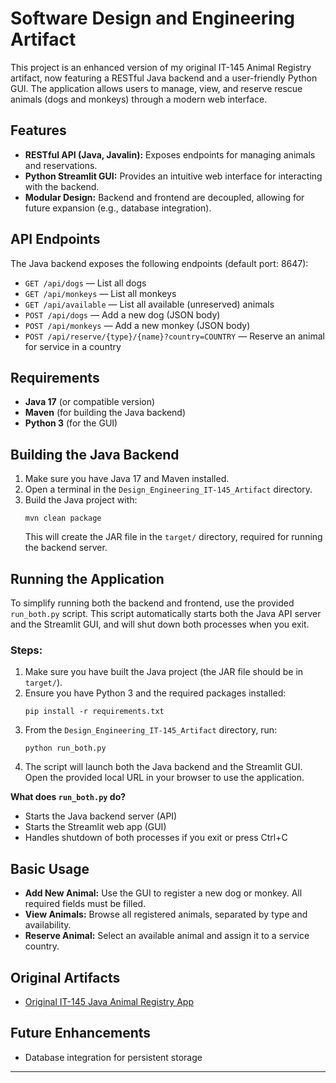 # Software Design and Engineering Artifact

This project is an enhanced version of my original IT-145 Animal Registry artifact, now featuring a RESTful Java backend and a user-friendly Python GUI. The application allows users to manage, view, and reserve rescue animals (dogs and monkeys) through a modern web interface.

## Features
- **RESTful API (Java, Javalin):** Exposes endpoints for managing animals and reservations.
- **Python Streamlit GUI:** Provides an intuitive web interface for interacting with the backend.
- **Modular Design:** Backend and frontend are decoupled, allowing for future expansion (e.g., database integration).

## API Endpoints
The Java backend exposes the following endpoints (default port: 8647):

- `GET /api/dogs` — List all dogs
- `GET /api/monkeys` — List all monkeys
- `GET /api/available` — List all available (unreserved) animals
- `POST /api/dogs` — Add a new dog (JSON body)
- `POST /api/monkeys` — Add a new monkey (JSON body)
- `POST /api/reserve/{type}/{name}?country=COUNTRY` — Reserve an animal for service in a country

## Requirements

- **Java 17** (or compatible version)
- **Maven** (for building the Java backend)
- **Python 3** (for the GUI)

## Building the Java Backend

1. Make sure you have Java 17 and Maven installed.
2. Open a terminal in the `Design_Engineering_IT-145_Artifact` directory.
3. Build the Java project with:
   ```
   mvn clean package
   ```
   This will create the JAR file in the `target/` directory, required for running the backend server.

## Running the Application

To simplify running both the backend and frontend, use the provided `run_both.py` script. This script automatically starts both the Java API server and the Streamlit GUI, and will shut down both processes when you exit.

### Steps:
1. Make sure you have built the Java project (the JAR file should be in `target/`).
2. Ensure you have Python 3 and the required packages installed:
   ```
   pip install -r requirements.txt
   ```
3. From the `Design_Engineering_IT-145_Artifact` directory, run:
   ```
   python run_both.py
   ```
4. The script will launch both the Java backend and the Streamlit GUI. Open the provided local URL in your browser to use the application.

**What does `run_both.py` do?**
- Starts the Java backend server (API)
- Starts the Streamlit web app (GUI)
- Handles shutdown of both processes if you exit or press Ctrl+C

## Basic Usage
- **Add New Animal:** Use the GUI to register a new dog or monkey. All required fields must be filled.
- **View Animals:** Browse all registered animals, separated by type and availability.
- **Reserve Animal:** Select an available animal and assign it to a service country.

## Original Artifacts
- [Original IT-145 Java Animal Registry App](https://github.com/JThomasDevs/SNHU-Portfolio/tree/main/Java%20Animal%20Registry%20App)

## Future Enhancements
- Database integration for persistent storage
---